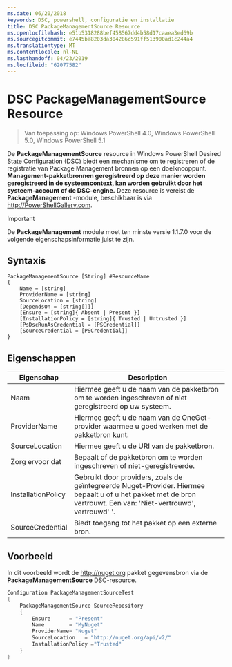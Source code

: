```yaml
---
ms.date: 06/20/2018
keywords: DSC, powershell, configuratie en installatie
title: DSC PackageManagementSource Resource
ms.openlocfilehash: e51b5318288bef458567dd4b58d17caaea3ed69b
ms.sourcegitcommit: e7445ba8203da304286c591ff513900ad1c244a4
ms.translationtype: MT
ms.contentlocale: nl-NL
ms.lasthandoff: 04/23/2019
ms.locfileid: "62077582"
---
```

# <a name="dsc-packagemanagementsource-resource"></a>DSC PackageManagementSource Resource

> Van toepassing op: Windows PowerShell 4.0, Windows PowerShell 5.0, Windows PowerShell 5.1

De **PackageManagementSource** resource in Windows PowerShell Desired State Configuration (DSC) biedt een mechanisme om te registreren of de registratie van Package Management bronnen op een doelknooppunt. **Management-pakketbronnen geregistreerd op deze manier worden geregistreerd in de systeemcontext, kan worden gebruikt door het systeem-account of de DSC-engine.** Deze resource is vereist de **PackageManagement** -module, beschikbaar is via http://PowerShellGallery.com.

> [!IMPORTANT]
> De **PackageManagement** module moet ten minste versie 1.1.7.0 voor de volgende eigenschapsinformatie juist te zijn.

## <a name="syntax"></a>Syntaxis

```
PackageManagementSource [String] #ResourceName
{
    Name = [string]
    ProviderName = [string]
    SourceLocation = [string]
    [DependsOn = [string[]]]
    [Ensure = [string]{ Absent | Present }]
    [InstallationPolicy = [string]{ Trusted | Untrusted }]
    [PsDscRunAsCredential = [PSCredential]]
    [SourceCredential = [PSCredential]]
}
```

## <a name="properties"></a>Eigenschappen

|  Eigenschap  |  Description   |
|---|---|
| Naam| Hiermee geeft u de naam van de pakketbron om te worden ingeschreven of niet geregistreerd op uw systeem.|
| ProviderName| Hiermee geeft u de naam van de OneGet-provider waarmee u goed werken met de pakketbron kunt.|
| SourceLocation| Hiermee geeft u de URI van de pakketbron.|
| Zorg ervoor dat| Bepaalt of de pakketbron om te worden ingeschreven of niet-geregistreerde.|
| InstallationPolicy| Gebruikt door providers, zoals de geïntegreerde Nuget-Provider. Hiermee bepaalt u of u het pakket met de bron vertrouwt. Een van: 'Niet-vertrouwd', vertrouwd' '.|
| SourceCredential| Biedt toegang tot het pakket op een externe bron.|

## <a name="example"></a>Voorbeeld

In dit voorbeeld wordt de http://nuget.org pakket gegevensbron via de **PackageManagementSource** DSC-resource.

```powershell
Configuration PackageManagementSourceTest
{
    PackageManagementSource SourceRepository
    {
        Ensure      = "Present"
        Name        = "MyNuget"
        ProviderName= "Nuget"
        SourceLocation   = "http://nuget.org/api/v2/"
        InstallationPolicy ="Trusted"
    }
}
```